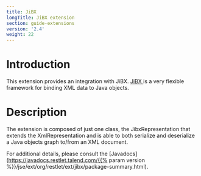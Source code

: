 ```yaml
---
title: JiBX
longTitle: JiBX extension
section: guide-extensions
version: '2.4'
weight: 22
---
```

# Introduction

This extension provides an integration with JiBX.
[JiBX ](http://jibx.sourceforge.net/)
is a very flexible framework for binding XML data to Java objects.

# Description

The extension is composed of just one class, the JibxRepresentation that
extends the XmlRepresentation and is able to both serialize and
deserialize a Java objects graph to/from an XML document.

For additional details, please consult the
[Javadocs](https://javadocs.restlet.talend.com/{{% param version %}}/jse/ext/org/restlet/ext/jibx/package-summary.html).
